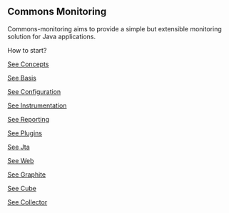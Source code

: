<!---
Licensed to the Apache Software Foundation (ASF) under one
or more contributor license agreements.  See the NOTICE file
distributed with this work for additional information
regarding copyright ownership.  The ASF licenses this file
to you under the Apache License, Version 2.0 (the
"License"); you may not use this file except in compliance
with the License.  You may obtain a copy of the License at

  http://www.apache.org/licenses/LICENSE-2.0

Unless required by applicable law or agreed to in writing,
software distributed under the License is distributed on an
"AS IS" BASIS, WITHOUT WARRANTIES OR CONDITIONS OF ANY
KIND, either express or implied.  See the License for the
specific language governing permissions and limitations
under the License.
-->
## Commons Monitoring

Commons-monitoring aims to provide a simple but extensible monitoring solution for Java applications.

How to start?

[See Concepts](./concepts.html)

[See Basis](./basis.html)

[See Configuration](./configuration.html)

[See Instrumentation](./instrumentation.html)

[See Reporting](./reporting.html)

[See Plugins](./plugins.html)

[See Jta](./jta.html)

[See Web](./web.html)

[See Graphite](./graphite.html)

[See Cube](./cube.html)

[See Collector](./collector.html)


